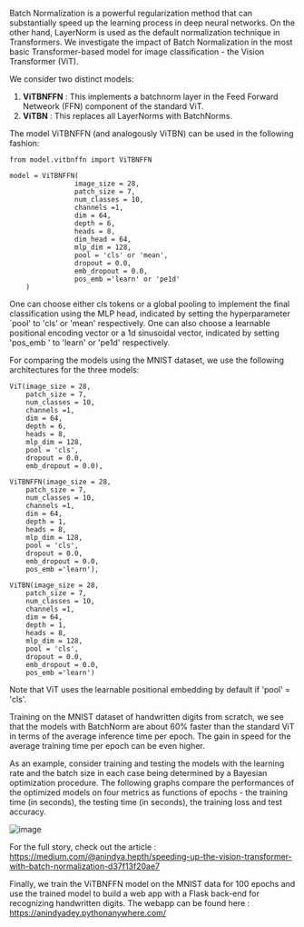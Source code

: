 
Batch Normalization is a powerful regularization method that can 
substantially speed up the learning process in deep neural networks. On the other hand, LayerNorm is used as 
the default normalization technique in Transformers. We investigate the impact of Batch Normalization 
in the most basic Transformer-based model for image classification - the Vision Transformer (ViT). 

We consider two distinct models:

1. **ViTBNFFN** : This implements a batchnorm layer in the Feed Forward Netweork (FFN) component of the standard ViT.
2. **ViTBN** : This replaces all LayerNorms with BatchNorms.


The model ViTBNFFN (and analogously ViTBN) can be used in the following fashion:

```
from model.vitbnffn import ViTBNFFN

model = ViTBNFFN(
                image_size = 28,
                patch_size = 7,
                num_classes = 10,
                channels =1,
                dim = 64,
                depth = 6,
                heads = 8,
                dim_head = 64,
                mlp_dim = 128,
                pool = 'cls' or 'mean',
                dropout = 0.0,
                emb_dropout = 0.0,
                pos_emb ='learn' or 'pe1d'
    )
```
One can choose either cls tokens or a global pooling to implement the final classification using the MLP head, indicated 
by setting the hyperparameter `pool' to 'cls' or 'mean' respectively. One can also choose a learnable positional encoding vector or a 1d 
sinusoidal vector, indicated by setting 'pos_emb ' to 'learn' or 'pe1d' respectively.



For comparing the models using the MNIST dataset, we use the following architectures for the three models:
```
ViT(image_size = 28,
    patch_size = 7,
    num_classes = 10,
    channels =1,
    dim = 64,
    depth = 6,
    heads = 8,
    mlp_dim = 128,
    pool = 'cls',
    dropout = 0.0,
    emb_dropout = 0.0),

ViTBNFFN(image_size = 28,
    patch_size = 7,
    num_classes = 10,
    channels =1,
    dim = 64,
    depth = 1,
    heads = 8,
    mlp_dim = 128,
    pool = 'cls',
    dropout = 0.0,
    emb_dropout = 0.0,
    pos_emb ='learn'),

ViTBN(image_size = 28,
    patch_size = 7,
    num_classes = 10,
    channels =1,
    dim = 64,
    depth = 1,
    heads = 8,
    mlp_dim = 128,
    pool = 'cls',
    dropout = 0.0,
    emb_dropout = 0.0,
    pos_emb ='learn')

```
Note that ViT uses the learnable positional embedding by default if 'pool' = 'cls'. 

Training on the MNIST dataset of handwritten digits from scratch, we see that the models with BatchNorm are 
about 60% faster than the standard ViT in terms of the average inference time per epoch. 
The gain in speed for the average training time per epoch can be even higher. 

As an example, consider training and testing the models with the learning rate and the batch size in 
each case being determined by a Bayesian optimization procedure. The following graphs compare 
the performances of the optimized models on four metrics as functions of epochs - the training time (in seconds), 
the testing time (in seconds), the training loss and test accuracy. 

![image](https://github.com/user-attachments/assets/ea3ae9fa-bd91-44c8-a0a2-3807953c8a00)

For the full story, check out the article : https://medium.com/@anindya.hepth/speeding-up-the-vision-transformer-with-batch-normalization-d37f13f20ae7 

Finally, we train the ViTBNFFN model on the MNIST data for 100 epochs and use the trained model to 
build a web app with a Flask back-end for recognizing handwritten digits. The webapp can be found 
here : https://anindyadey.pythonanywhere.com/





